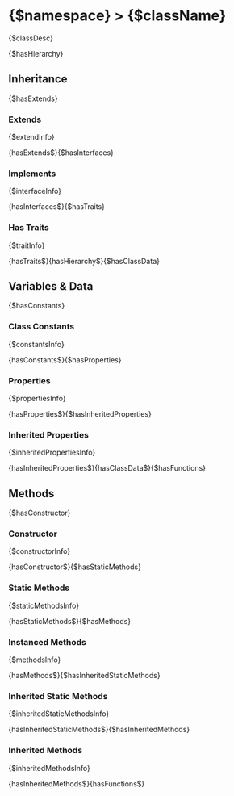 # {$namespace} > {$className}

{$classDesc}

{$hasHierarchy}
## Inheritance

{$hasExtends}
### Extends

{$extendInfo}

{hasExtends$}{$hasInterfaces}
### Implements

{$interfaceInfo}

{hasInterfaces$}{$hasTraits}
### Has Traits

{$traitInfo}

{hasTraits$}{hasHierarchy$}{$hasClassData}
## Variables & Data

{$hasConstants}
### Class Constants

{$constantsInfo}

{hasConstants$}{$hasProperties}
### Properties

{$propertiesInfo}

{hasProperties$}{$hasInheritedProperties}
### Inherited Properties

{$inheritedPropertiesInfo}

{hasInheritedProperties$}{hasClassData$}{$hasFunctions}
## Methods

{$hasConstructor}
### Constructor

{$constructorInfo}

{hasConstructor$}{$hasStaticMethods}
### Static Methods

{$staticMethodsInfo}

{hasStaticMethods$}{$hasMethods}
### Instanced Methods

{$methodsInfo}

{hasMethods$}{$hasInheritedStaticMethods}
### Inherited Static Methods

{$inheritedStaticMethodsInfo}

{hasInheritedStaticMethods$}{$hasInheritedMethods}
### Inherited Methods

{$inheritedMethodsInfo}

{hasInheritedMethods$}{hasFunctions$}